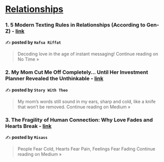 
<h1><a href=https://medium.com/tag/relationships/recommended target="_blank" rel="noopener noreferrer">Relationships</a></h1>
<h3>1. 5 Modern Texting Rules in Relationships (According to Gen-Z) - <a href="https://medium.com/no-time/5-modern-texting-rules-in-relationships-according-to-gen-z-a1dedd852726?source=rss------relationships-5" target="_blank" rel="noopener noreferrer">link</a></h3>

✍️ **posted by `Hafsa Riffat`**

<blockquote>Decoding love in the age of instant messaging!
Continue reading on No Time »</blockquote>

<h3>2. My Mom Cut Me Off Completely… Until Her Investment Planner Revealed the Unthinkable - <a href="https://medium.com/@cht827620/my-mom-cut-me-off-completely-until-her-investment-planner-revealed-the-unthinkable-45e55c54b93f?source=rss------relationships-5" target="_blank" rel="noopener noreferrer">link</a></h3>

✍️ **posted by `Story With Theo`**

<blockquote>My mom’s words still sound in my ears, sharp and cold, like a knife that won’t be removed.
Continue reading on Medium »</blockquote>

<h3>3. The Fragility of Human Connection: Why Love Fades and Hearts Break - <a href="https://medium.com/@qunmo-lexus/the-fragility-of-human-connection-why-love-fades-and-hearts-break-d4bb12cd9b6c?source=rss------relationships-5" target="_blank" rel="noopener noreferrer">link</a></h3>

✍️ **posted by `Misass`**

<blockquote>People Fear Cold, Hearts Fear Pain, Feelings Fear Fading
Continue reading on Medium »</blockquote>

